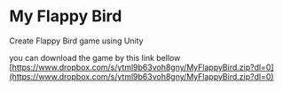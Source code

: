 # My Flappy Bird
Create Flappy Bird game using Unity

you can download the game by this link bellow
[https://www.dropbox.com/s/ytml9b63voh8gny/MyFlappyBird.zip?dl=0](https://www.dropbox.com/s/ytml9b63voh8gny/MyFlappyBird.zip?dl=0)
